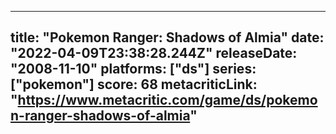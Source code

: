 
---
title: "Pokemon Ranger: Shadows of Almia"
date: "2022-04-09T23:38:28.244Z"
releaseDate: "2008-11-10"
platforms: ["ds"]
series: ["pokemon"]
score: 68
metacriticLink: "https://www.metacritic.com/game/ds/pokemon-ranger-shadows-of-almia"
---
